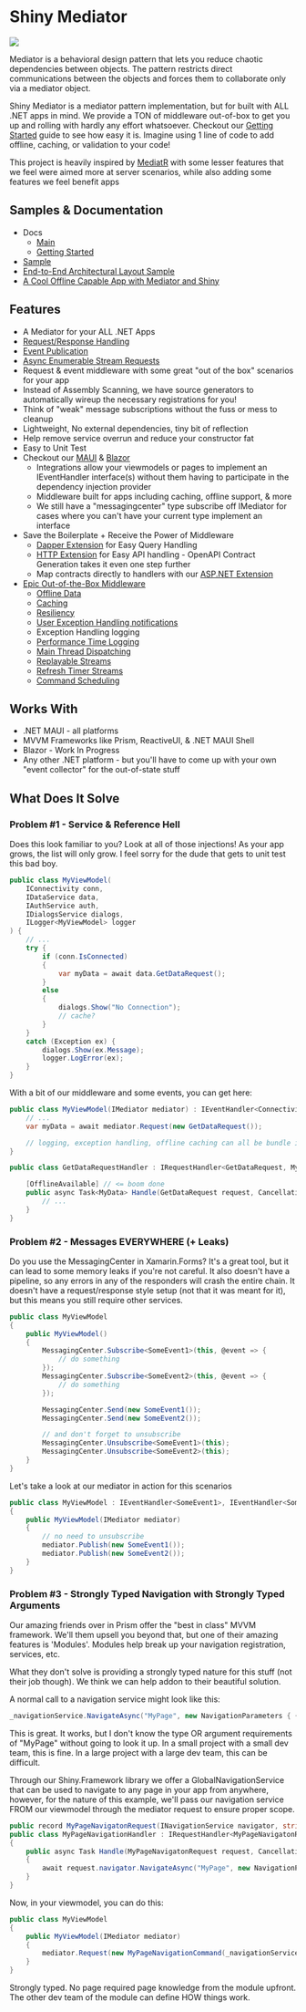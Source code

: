 # Shiny Mediator

<a href="https://www.nuget.org/packages/Shiny.Mediator" target="_blank">
  <img src="https://img.shields.io/nuget/v/Shiny.Mediator?style=for-the-badge" />
</a>

Mediator is a behavioral design pattern that lets you reduce chaotic dependencies between objects. The pattern restricts direct communications between the objects and forces them to collaborate only via a mediator object.

Shiny Mediator <NugetBadge name="Shiny.Mediator" /> is a mediator pattern implementation, but for built with ALL .NET apps in mind.  We provide a TON of middleware out-of-box to get you up and rolling with
hardly any effort whatsoever.  Checkout our [Getting Started](https://shinylib.net/mediator/getting-started) guide to see how easy it is.  Imagine using 1 line of code to add offline, caching, or validation to your code!

This project is heavily inspired by [MediatR](https://github.com/jbogard/mediatr) with some lesser features that we feel
were aimed more at server scenarios, while also adding some features we feel benefit apps

## Samples & Documentation
- Docs
  - [Main](https://shinylib.net/mediator/)
  - [Getting Started](https://shinylib.net/mediator/getting-started/)
- [Sample](https://github.com/shinyorg/mediator/tree/main/Sample)
- [End-to-End Architectural Layout Sample](https://github.com/shinyorg/mediatorsample)
- [A Cool Offline Capable App with Mediator and Shiny](https://github.com/shinyorg/wonderland)

## Features
- A Mediator for your ALL .NET Apps
- [Request/Response Handling](https://shinylib.net/mediator/requests)
- [Event Publication](https://shinylib.net/mediator/events)
- [Async Enumerable Stream Requests](https://shinylib.net/mediator/streams)
- Request & event middleware with some great "out of the box" scenarios for your app
- Instead of Assembly Scanning, we have source generators to automatically wireup the necessary registrations for you!
- Think of "weak" message subscriptions without the fuss or mess to cleanup
- Lightweight, No external dependencies, tiny bit of reflection
- Help remove service overrun and reduce your constructor fat
- Easy to Unit Test
- Checkout our [MAUI](https://shinylib.net/mediator/extensions/maui) & [Blazor](https://shinylib.net/mediator/extensions/blazor)
  - Integrations allow your viewmodels or pages to implement an IEventHandler interface(s) without them having to participate in the dependency injection provider
  - Middleware built for apps including caching, offline support, & more
  - We still have a "messagingcenter" type subscribe off IMediator for cases where you can't have your current type implement an interface
- Save the Boilerplate + Receive the Power of Middleware
  - [Dapper Extension](https://shinylib.net/mediator/extensions/dapper) for Easy Query Handling
  - [HTTP Extension](https://shinylib.net/mediator/extensions/http) for Easy API handling - OpenAPI Contract Generation takes it even one step further
  - Map contracts directly to handlers with our [ASP.NET Extension](https://shinylib.net/mediator/extensions/aspnet)
- [Epic Out-of-the-Box Middleware](https://shinylib.net/mediator/middleware/)
  - [Offline Data](https://shinylib.net/mediator/middleware/offline)
  - [Caching](https://shinylib.net/mediator/middleware/caching)
  - [Resiliency](https://shinylib.net/mediator/middleware/resilience)
  - [User Exception Handling notifications](https://shinylib.net/mediator/middleware/usererrornotifications)
  - Exception Handling logging
  - [Performance Time Logging](https://shinylib.net/mediator/middleware/performancelogging)
  - [Main Thread Dispatching](https://shinylib.net/mediator/middleware/mainthread)
  - [Replayable Streams](https://shinylib.net/mediator/middleware/replay)
  - [Refresh Timer Streams](https://shinylib.net/mediator/middleware/refresh)
  - [Command Scheduling](https://shinylib.net/mediator/middleware/scheduling)

## Works With
- .NET MAUI - all platforms
- MVVM Frameworks like Prism, ReactiveUI, & .NET MAUI Shell
- Blazor - Work In Progress
- Any other .NET platform - but you'll have to come up with your own "event collector" for the out-of-state stuff

## What Does It Solve

### Problem #1 - Service & Reference Hell

Does this look familiar to you?  Look at all of those injections!  As your app grows, the list will only grow.  I feel sorry for the dude that gets to unit test this bad boy.

```csharp
public class MyViewModel(
    IConnectivity conn,
    IDataService data,
    IAuthService auth,
    IDialogsService dialogs,
    ILogger<MyViewModel> logger
) {
    // ...
    try {
        if (conn.IsConnected) 
        {
            var myData = await data.GetDataRequest();
        }
        else 
        {
            dialogs.Show("No Connection");
            // cache?
        }
    }
    catch (Exception ex) {
        dialogs.Show(ex.Message);
        logger.LogError(ex);
    }
}
```

With a bit of our middleware and some events, you can get here:

```csharp
public class MyViewModel(IMediator mediator) : IEventHandler<ConnectivityChangedEvent>, IEventHandler<AuthChangedEvent> {
    // ...
    var myData = await mediator.Request(new GetDataRequest());

    // logging, exception handling, offline caching can all be bundle into one nice clean call without the need for coupling
}

public class GetDataRequestHandler : IRequestHandler<GetDataRequest, MyData> {

    [OfflineAvailable] // <= boom done
    public async Task<MyData> Handle(GetDataRequest request, CancellationToken cancellationToken) {
        // ...
    }
}
```

### Problem #2 - Messages EVERYWHERE (+ Leaks)

Do you use the MessagingCenter in Xamarin.Forms?  It's a great tool, but it can lead to some memory leaks if you're not careful.  It also doesn't have
a pipeline, so any errors in any of the responders will crash the entire chain.  It doesn't have a request/response style setup (not that it was meant for it), but
this means you still require other services.

```csharp
public class MyViewModel
{
    public MyViewModel()
    {
        MessagingCenter.Subscribe<SomeEvent1>(this, @event => {
            // do something
        });
        MessagingCenter.Subscribe<SomeEvent2>(this, @event => {
            // do something
        });

        MessagingCenter.Send(new SomeEvent1());
        MessagingCenter.Send(new SomeEvent2());

        // and don't forget to unsubscribe
        MessagingCenter.Unsubscribe<SomeEvent1>(this);
        MessagingCenter.Unsubscribe<SomeEvent2>(this);
    }
}
```

Let's take a look at our mediator in action for this scenarios

```csharp
public class MyViewModel : IEventHandler<SomeEvent1>, IEventHandler<SomeEvent2>
{
    public MyViewModel(IMediator mediator)
    {
        // no need to unsubscribe
        mediator.Publish(new SomeEvent1());
        mediator.Publish(new SomeEvent2());
    }
}
```


### Problem #3 - Strongly Typed Navigation with Strongly Typed Arguments

Our amazing friends over in Prism offer the "best in class" MVVM framework.  We'll them upsell you beyond that, but one
of their amazing features is 'Modules'.  Modules help break up your navigation registration, services, etc.

What they don't solve is providing a strongly typed nature for this stuff (not their job though).  We think we can help
addon to their beautiful solution.

A normal call to a navigation service might look like this:

```csharp
_navigationService.NavigateAsync("MyPage", new NavigationParameters { { "MyArg", "MyValue" } });
```

This is great.  It works, but I don't know the type OR argument requirements of "MyPage" without going to look it up.  In a small project
with a small dev team, this is fine.  In a large project with a large dev team, this can be difficult.

Through our Shiny.Framework library we offer a GlobalNavigationService that can be used to navigate to any page in your app from anywhere, however,
for the nature of this example, we'll pass our navigation service FROM our viewmodel through the mediator request to ensure proper scope.


```csharp
public record MyPageNavigatonRequest(INavigationService navigator, string MyArg) : IRequest;
public class MyPageNavigationHandler : IRequestHandler<MyPageNavigatonRequest>
{
    public async Task Handle(MyPageNavigatonRequest request, CancellationToken cancellationToken)
    {
        await request.navigator.NavigateAsync("MyPage", new NavigationParameters { { "MyArg", request.MyArg } });
    }
}
```

Now, in your viewmodel, you can do this:

```csharp
public class MyViewModel
{
    public MyViewModel(IMediator mediator)
    {
        mediator.Request(new MyPageNavigationCommand(_navigationService, "MyValue"));
    }
}
```

Strongly typed.  No page required page knowledge from the module upfront.  The other dev team of the module can define HOW things work.
